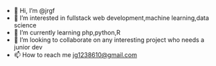 - 👋 Hi, I’m @jrgf
- 👀 I’m interested in fullstack web development,machine learning,data science
- 🌱 I’m currently learning php,python,R
- 💞️ I’m looking to collaborate on any interesting project who needs a junior dev
- 📫 How to reach me jg1238610@gmail.com

<!---
jrgf/jrgf is a ✨ special ✨ repository because its `README.md` (this file) appears on your GitHub profile.
You can click the Preview link to take a look at your changes.
--->
